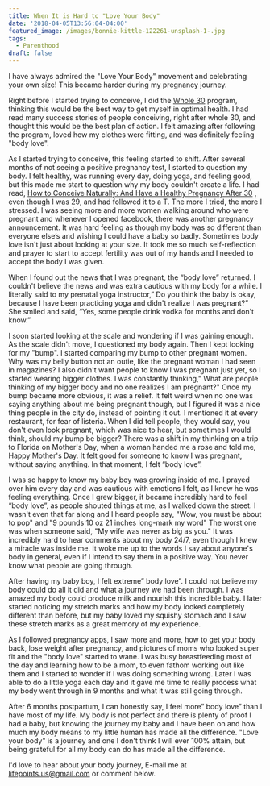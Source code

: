 ```yaml
---
title: When It is Hard to "Love Your Body"
date: '2018-04-05T13:56:04-04:00'
featured_image: /images/bonnie-kittle-122261-unsplash-1-.jpg
tags:
  - Parenthood
draft: false
---
```

I have always admired the "Love Your Body" movement and celebrating your own size! This became harder during my pregnancy journey.

Right before I started trying to conceive, I did the [Whole 30](https://www.amazon.com/gp/product/0544609719/ref=as_li_qf_asin_il_tl?ie=UTF8&tag=lifepoints02-20&creative=9325&linkCode=as2&creativeASIN=0544609719&linkId=027c0c2dead2312e74456d2faa1fbb62) program, thinking this would be the best way to get myself in optimal health. I had read many success stories of people conceiving, right after whole 30, and thought this would be the best plan of action. I felt amazing after following the program, loved how my clothes were fitting, and was definitely feeling "body love".

As I started trying to conceive, this feeling started to shift. After several months of not seeing a positive pregnancy test, I started to question my body. I felt healthy, was running every day, doing yoga, and feeling good, but this made me start to question why my body couldn't create a life. I had read, [How to Conceive Naturally: And Have a Healthy Pregnancy After 30](https://www.amazon.com/gp/product/1455534226/ref=as_li_qf_asin_il_tl?ie=UTF8&tag=lifepoints02-20&creative=9325&linkCode=as2&creativeASIN=1455534226&linkId=22fe2708853b973f4bc201dbdc17b40d) , even though I was 29, and had followed it to a T. The more I tried, the more I stressed.  I was seeing more and more women walking around who were pregnant and whenever I opened facebook, there was another pregnancy announcement. It was hard feeling as though my body was so different than everyone else’s and wishing I could have a baby so badly. Sometimes body love isn't just about looking at your size. It took me so much self-reflection and prayer to start to accept fertility was out of my hands and I needed to accept the body I was given.

When I found out the news that I was pregnant, the “body love” returned. I couldn't believe the news and was extra cautious with my body for a while. I literally said to my prenatal yoga instructor,” Do you think the baby is okay, because I have been practicing yoga and didn't realize I was pregnant?” She smiled and said, “Yes, some people drink vodka for months and don't know.”

 I soon started looking at the scale and wondering if I was gaining enough. As the scale didn't move, I questioned my body again. Then I kept looking for my "bump". I started comparing my bump to other pregnant women. Why was my belly button not an outie, like the pregnant woman I had seen in magazines? I also didn't want people to know I was pregnant just yet, so I started wearing bigger clothes. I was constantly thinking," What are people thinking of my bigger body and no one realizes I am pregnant?" Once my bump became more obvious, it was a relief. It felt weird when no one was saying anything about me being pregnant though, but I figured it was a nice thing people in the city do, instead of pointing it out. I mentioned it at every restaurant, for fear of listeria. When I did tell people, they would say, you don't even look pregnant, which was nice to hear, but sometimes I would think, should my bump be bigger? There was a shift in my thinking on a trip to Florida on Mother's Day, when a woman handed me a rose and told me, Happy Mother's Day. It felt good for someone to know I was pregnant, without saying anything. In that moment, I felt “body love”.

I was so happy to know my baby boy was growing inside of me. I prayed over him every day and was cautious with emotions I felt, as I knew he was feeling everything. Once I grew bigger, it became incredibly hard to feel “body love”, as people shouted things at me, as I walked down the street. 
I wasn't even that far along and I heard people say, "Wow, you must be about to pop" and "9 pounds 10 oz 21 inches long-mark my word" The worst one was when someone said, "My wife was never as big as you." It was incredibly hard to hear comments about my body 24/7, even though I knew a miracle was inside me. It woke me up to the words I say about anyone's body in general, even if I intend to say them in a positive way. You never know what people are going through.

After having my baby boy, I felt extreme” body love”. I could not believe my body could do all it did and what a journey we had been through. I was amazed my body could produce milk and nourish this incredible baby. I later started noticing my stretch marks and how my body looked completely different than before, but my baby loved my squishy stomach and I saw these stretch marks as a great memory of my experience.

As I followed pregnancy apps, I saw more and more, how to get your body back, lose weight after pregnancy, and pictures of moms who looked super fit and the "body love" started to wane. I was busy breastfeeding most of the day and learning how to be a mom, to even fathom working out like them and I started to wonder if I was doing something wrong. Later I was able to do a little yoga each day and it gave me time to really process what my body went through in 9 months and what it was still going through.

After 6 months postpartum, I can honestly say, I feel more” body love” than I have most of my life. My body is not perfect and there is plenty of proof I had a baby, but knowing the journey my baby and I have been on and how much my body means to my little human has made all the difference. "Love your body" is a journey and one I don't think I will ever 100% attain, but being grateful for all my body can do has made all the difference.

I'd love to hear about your body journey, E-mail me at lifepoints.us@gmail.com or comment below.
